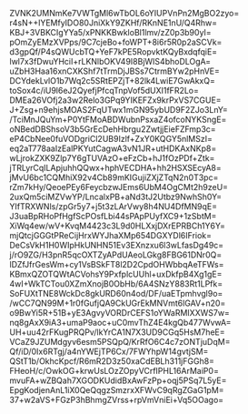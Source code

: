 ZVNK2UMNmKe7VWTgMl6wTbOL6oYIUPVnPn2MgBO2zyo=
r4sN++lYEMfyIDO80JniXkY9ZKHf/RKnNE1nU/Q4Rhw=
KBJ+3VBKCIgYYa5/xPNKKBwkloBl1lmv/zZ0p3b90yI=
pOmZyEMzXVPps/9C7cjeBo+foWPT+8i6r5R0p2aSCVk=
d3gpQf/P4sQWUcbTQ+YeF7kPE5RopvktKQyBxdqfqiE=
lwl7x3fDwuYHciI+rLKNlbOKV49I8BjWIS4bhoDLOgA=
uZbH3Haa16xnCXKShf7tTrmDjJBSs7CtrmBYw2pHnVE=
DCYdekLvlO1b7Wq2c5SRtEPZjT+82lk4LwiE7GwAkxQ=
toSox4c/iU9l6eJ2QyefjPfcqTnpVof5dUXI1fFR2Lo=
DMEa26VOfj2a3w2Relo3GPq9YIKEFZx9krPxVS7CGUE=
J+Zsg+n9ehjsMOAS2FqUTwx1mGN95ybUD9F2ZJo3LnY=
/TciMnJQuYm+P0YtFMoABDWubnPsxaZ4ofcoNYKSngE=
oNBedDBShsoV3b5GrEcDehHbrgu2ZwtjjEieFZFmp3c=
eP4CbNee0fuVODgriCl2UB9Izlf+ZxY0KQGY5nlMSzI=
eq2aT778aaIzEalPKYutCagwA3vN1JR+utHDKAxNKp8=
wLjrokZXK9Zlp7Y6gTUVAzO+eFzCb+hJ1fOzPDf+Ztk=
jTRLyrCqILApjuhhQQwx+hphVECDHA+hh2HSXSEcyA8=
jMvU6bc1CQMhiX92v4Cb89mKIGujiZXjZTqN2n0T3pc=
rZm7kHy/QeoePEy6FeycbzwJEms6UbM4OgCMt2h9zeU=
2uxQm5ciMZVwYP/LncalxPB+aNd3tJ2Utbz9NwhSh0Y=
YIfTRXWNls/zpGr5y7+j5t3zLArVwy8h4NU4DfMN9qE=
J3uaBpRHoPfHgfScPOsfLbi44sPApPUyfXC9+1zSbtM=
XiWq4ew/wV+KvqM4423c3L9d0HLXxjDXrEPRBCh1Y6Y=
mjQtcjGGGtPReCijHrxWYJhaXMp654DGXYDl6IFriok=
DeCsVkH1H0WIpHkUNHN51Ev3EXnzxu6l3wLfasDg49c=
j/rO9ZG/H3pnR5qcOXTZyAPdUAeoLGkg8FBG61DNr0Q=
lDZfJfrGesWm+cy1VsBSkFT8l2D2CpdOHWbbqAeTFWs=
KBmxQZOTQWtACVohsY9PxfplcUUhl+uxDkfpB4Xg1gE=
4wI+WkTCTou0XZmXnojB0ObHb/6A4SNzY883Rt1LPfk=
SoFUXtTNE8WckDc8gkURD60n4od/DF/uaETpmhvgl9o=
/wCC7QN99M+1r0fGufjQA9CkUGrEkMNVmt6lGAV+n20=
o9BwYi5R+51B+yE3AgvyVORDrCEFS1oYWaRMIXXWS7w=
nq8gAxX9iA3+umaP9aoc+uC0mvThZ4E4kgQb477WvwA=
UH+uu42rFKugPRQPv/lkYrCA1N7X3UD9CGq5HsM7heE=
VCaZ9JZUMdgyv6esm5PSQpQ/KrRfO6C4c7zONTjuDqM=
Qf/iD/0Ix6RTgj/a4nYWEjTP6Cx/7FWYhpW14gvtjSM=
QStT1b/OkhcKpcf/R6mR2D3z50xaCdEBLh311jFGGh8=
FHeoH/c/OwkOG+krwUsLOzZOpyVCrfIPHL16ArMaiP0=
mvuFA+wZBQah7XGODKUdidBxAwFzPp+oqj5PSq7L5yE=
EpgKodjenAnL1iX0QeQqgzSmzrxXFWvC9qRgZGaG1pM=
37+w2aVS+FGzP3hBhmgZVrss+rpVmVniEi+Vq5OOago=
